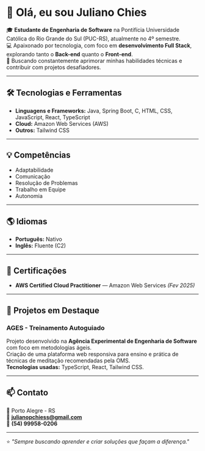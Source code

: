 # 👋 Olá, eu sou Juliano Chies

🎓 **Estudante de Engenharia de Software** na Pontifícia Universidade Católica do Rio Grande do Sul (PUC-RS), atualmente no 4º semestre.  
💻 Apaixonado por tecnologia, com foco em **desenvolvimento Full Stack**, explorando tanto o **Back-end** quanto o **Front-end**.  
🚀 Buscando constantemente aprimorar minhas habilidades técnicas e contribuir com projetos desafiadores.

---

## 🛠️ Tecnologias e Ferramentas
- **Linguagens e Frameworks:** Java, Spring Boot, C, HTML, CSS, JavaScript, React, TypeScript
- **Cloud:** Amazon Web Services (AWS)
- **Outros:** Tailwind CSS

---

## 💡 Competências
- Adaptabilidade  
- Comunicação  
- Resolução de Problemas  
- Trabalho em Equipe  
- Autonomia  

---

## 🌎 Idiomas
- **Português:** Nativo  
- **Inglês:** Fluente (C2)  

---

## 📜 Certificações
- **AWS Certified Cloud Practitioner** — Amazon Web Services *(Fev 2025)*

---

## 📌 Projetos em Destaque

### AGES - Treinamento Autoguiado
Projeto desenvolvido na **Agência Experimental de Engenharia de Software** com foco em metodologias ágeis.  
Criação de uma plataforma web responsiva para ensino e prática de técnicas de meditação recomendadas pela OMS.  
**Tecnologias usadas:** TypeScript, React, Tailwind CSS.

---

## 📫 Contato
📍 Porto Alegre - RS  
📧 **julianopchiess@gmail.com**  
📱 **(54) 99958-0206**  

---
⭐ *"Sempre buscando aprender e criar soluções que façam a diferença."*
